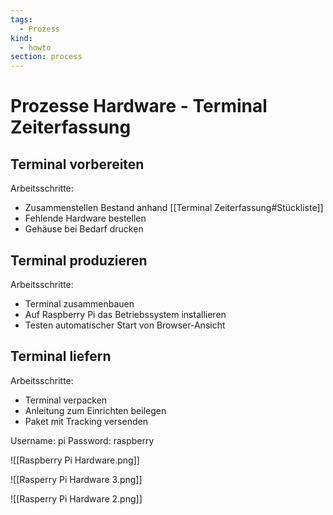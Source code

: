 ```yaml
---
tags:
  - Prozess
kind:
  - howto
section: process
---
```

# Prozesse Hardware - Terminal Zeiterfassung

## Terminal vorbereiten

Arbeitsschritte:
* Zusammenstellen Bestand anhand [[Terminal Zeiterfassung#Stückliste]]
* Fehlende Hardware bestellen
* Gehäuse bei Bedarf drucken

## Terminal produzieren

Arbeitsschritte:
* Terminal zusammenbauen
* Auf Raspberry Pi das Betriebssystem installieren
* Testen automatischer Start von Browser-Ansicht

## Terminal liefern

Arbeitsschritte:
* Terminal verpacken
* Anleitung zum Einrichten beilegen
* Paket mit Tracking versenden

Username: pi
Password: raspberry


![[Raspberry Pi Hardware.png]]

![[Rasperry Pi Hardware 3.png]]

![[Rasperry Pi Hardware 2.png]]